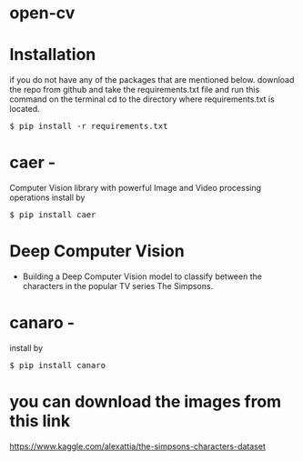 # open-cv

# Installation

if you do not have any of the packages that are mentioned below.
download the repo from github and take the requirements.txt file and run this command on the terminal
cd to the directory where requirements.txt is located.

<pre>$ pip install -r requirements.txt</pre>

# caer - 

Computer Vision library with powerful Image and Video processing operations
install by 
<pre>$ pip install caer</pre>


# Deep Computer Vision
- Building a Deep Computer Vision model to classify between the characters in the popular TV series The Simpsons.

# canaro - 
install by 
<pre>$ pip install canaro</pre>

# you can download the images from this link

https://www.kaggle.com/alexattia/the-simpsons-characters-dataset
